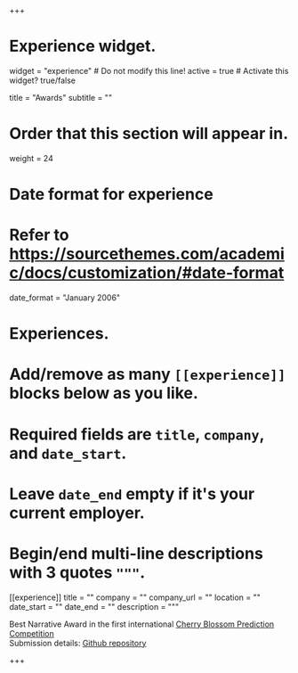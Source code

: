 +++
# Experience widget.
widget = "experience"  # Do not modify this line!
active = true  # Activate this widget? true/false

title = "Awards"
subtitle = ""

# Order that this section will appear in.
weight = 24

# Date format for experience
#   Refer to https://sourcethemes.com/academic/docs/customization/#date-format
date_format = "January 2006"

# Experiences.
#   Add/remove as many `[[experience]]` blocks below as you like.
#   Required fields are `title`, `company`, and `date_start`.
#   Leave `date_end` empty if it's your current employer.
#   Begin/end multi-line descriptions with 3 quotes `"""`.
[[experience]]
  title = ""
  company = ""
  company_url = ""
  location = ""
  date_start = ""
  date_end = ""
  description = """

Best Narrative Award in the first international [Cherry Blossom Prediction Competition](https://competition.statistics.gmu.edu/winners-2022/) \
Submission details: [Github repository](https://github.com/siyueyang/peak-bloom-prediction)

+++
